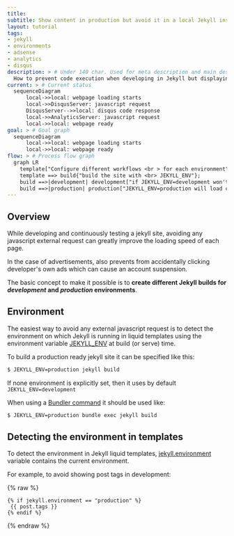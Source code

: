 ```yaml
---
title: 
subtitle: Show content in production but avoid it in a local Jekyll instance
layout: tutorial
tags:
- jekyll
- environments
- adsense
- analytics
- disqus
description: > # Under 140 char. Used for meta description and main description
  How to prevent code execution when developing in Jekyll but displaying it in production. Avoid ads, analytics and disqus loading while developing.
current: > # Current status 
  sequenceDiagram
      local->>local: webpage loading starts
      local->>DisqusServer: javascript request
      DisqusServer-->>local: disqus code response
      local->>AnalyticsServer: javascript request
      local->>local: webpage ready
goal: > # Goal graph
  sequenceDiagram
      local->>local: webpage loading starts
      local->>local: webpage ready
flow: > # Process flow graph
  graph LR
    template["Configure different workflows <br > for each environment"];
    template ==> build{"build the site with <br> JEKYLL_ENV"};
    build ==>|development| development["if JEKYLL_ENV=development won't load code"]
    build ==>|production| production["JEKYLL_ENV=production will load code"]
---
```


## Overview

While developing and continuously testing a jekyll site, avoiding any 
javascript external request can greatly improve the loading speed of each 
page.

In the case of advertisements, also prevents from accidentally clicking
developer's own ads which can cause an account suspension.

The basic concept to make it possible is to __create different Jekyll builds
for _development_ and _production_ environments__.

## Environment

The easiest way to avoid any external javascript request is to detect the
environment on which Jekyll is running in liquid templates using the 
environment variable [JEKYLL_ENV] at build (or serve) time. 

To build a production ready jekyll site it can be specified like this:

~~~ bash
$ JEKYLL_ENV=production jekyll build
~~~

If none environment is explicitly set, then it uses by default
`JEKYLL_ENV=development`

When using a [Bundler command]
it should be used like:

~~~ bash
$ JEKYLL_ENV=production bundle exec jekyll build
~~~

## Detecting the environment in templates

To detect the environment in Jekyll liquid templates,
[jekyll.environment] variable contains the current environment.

For example, to avoid showing post tags in development:

{% raw %}
~~~ liquid
{% if jekyll.environment == "production" %}
 {{ post.tags }}
{% endif %}
~~~
{% endraw %}

[jekyll.environment]: http://www.rubydoc.info/gems/jekyll/3.1.6/Jekyll%2FDrops%2FJekyllDrop%3Aenvironment
[JEKYLL_ENV]: https://jekyllrb.com/docs/configuration/#specifying-a-jekyll-environment-at-build-time
[Bundler command]: http://bundler.io/man/bundle-exec.1.html
